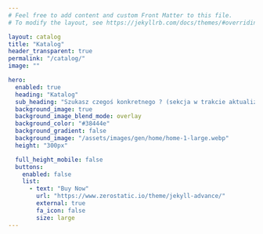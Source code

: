 ```yaml
---
# Feel free to add content and custom Front Matter to this file.
# To modify the layout, see https://jekyllrb.com/docs/themes/#overriding-theme-defaults

layout: catalog
title: "Katalog"
header_transparent: true
permalink: "/catalog/"
image: ""

hero:
  enabled: true
  heading: "Katalog"
  sub_heading: "Szukasz czegoś konkretnego ? (sekcja w trakcie aktualizacji)"
  background_image: true
  background_image_blend_mode: overlay
  background_color: "#38444e"
  background_gradient: false
  background_image: "/assets/images/gen/home/home-1-large.webp"
  height: "300px"

  full_height_mobile: false
  buttons:
    enabled: false
    list:
      - text: "Buy Now"
        url: "https://www.zerostatic.io/theme/jekyll-advance/"
        external: true
        fa_icon: false
        size: large
---
```

